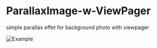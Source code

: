 # ParallaxImage-w-ViewPager

simple parallax effet for background photo with viewpager


![Example](Sequence%2004.gif)

